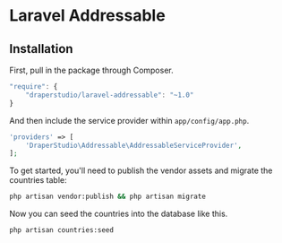 # Laravel Addressable

## Installation

First, pull in the package through Composer.

```js
"require": {
    "draperstudio/laravel-addressable": "~1.0"
}
```

And then include the service provider within `app/config/app.php`.

```php
'providers' => [
    'DraperStudio\Addressable\AddressableServiceProvider',
];
```

To get started, you'll need to publish the vendor assets and migrate the countries table:

```bash
php artisan vendor:publish && php artisan migrate
```

Now you can seed the countries into the database like this.

```bash
php artisan countries:seed
```
